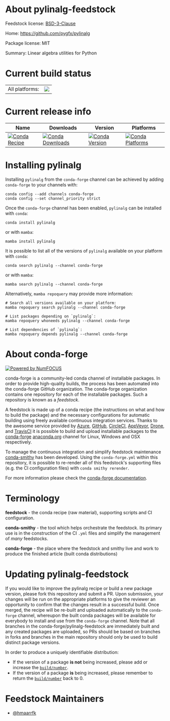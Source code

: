 About pylinalg-feedstock
========================

Feedstock license: [BSD-3-Clause](https://github.com/conda-forge/pylinalg-feedstock/blob/main/LICENSE.txt)

Home: https://github.com/pygfx/pylinalg

Package license: MIT

Summary: Linear algebra utilities for Python

Current build status
====================


<table><tr><td>All platforms:</td>
    <td>
      <a href="https://dev.azure.com/conda-forge/feedstock-builds/_build/latest?definitionId=20345&branchName=main">
        <img src="https://dev.azure.com/conda-forge/feedstock-builds/_apis/build/status/pylinalg-feedstock?branchName=main">
      </a>
    </td>
  </tr>
</table>

Current release info
====================

| Name | Downloads | Version | Platforms |
| --- | --- | --- | --- |
| [![Conda Recipe](https://img.shields.io/badge/recipe-pylinalg-green.svg)](https://anaconda.org/conda-forge/pylinalg) | [![Conda Downloads](https://img.shields.io/conda/dn/conda-forge/pylinalg.svg)](https://anaconda.org/conda-forge/pylinalg) | [![Conda Version](https://img.shields.io/conda/vn/conda-forge/pylinalg.svg)](https://anaconda.org/conda-forge/pylinalg) | [![Conda Platforms](https://img.shields.io/conda/pn/conda-forge/pylinalg.svg)](https://anaconda.org/conda-forge/pylinalg) |

Installing pylinalg
===================

Installing `pylinalg` from the `conda-forge` channel can be achieved by adding `conda-forge` to your channels with:

```
conda config --add channels conda-forge
conda config --set channel_priority strict
```

Once the `conda-forge` channel has been enabled, `pylinalg` can be installed with `conda`:

```
conda install pylinalg
```

or with `mamba`:

```
mamba install pylinalg
```

It is possible to list all of the versions of `pylinalg` available on your platform with `conda`:

```
conda search pylinalg --channel conda-forge
```

or with `mamba`:

```
mamba search pylinalg --channel conda-forge
```

Alternatively, `mamba repoquery` may provide more information:

```
# Search all versions available on your platform:
mamba repoquery search pylinalg --channel conda-forge

# List packages depending on `pylinalg`:
mamba repoquery whoneeds pylinalg --channel conda-forge

# List dependencies of `pylinalg`:
mamba repoquery depends pylinalg --channel conda-forge
```


About conda-forge
=================

[![Powered by
NumFOCUS](https://img.shields.io/badge/powered%20by-NumFOCUS-orange.svg?style=flat&colorA=E1523D&colorB=007D8A)](https://numfocus.org)

conda-forge is a community-led conda channel of installable packages.
In order to provide high-quality builds, the process has been automated into the
conda-forge GitHub organization. The conda-forge organization contains one repository
for each of the installable packages. Such a repository is known as a *feedstock*.

A feedstock is made up of a conda recipe (the instructions on what and how to build
the package) and the necessary configurations for automatic building using freely
available continuous integration services. Thanks to the awesome service provided by
[Azure](https://azure.microsoft.com/en-us/services/devops/), [GitHub](https://github.com/),
[CircleCI](https://circleci.com/), [AppVeyor](https://www.appveyor.com/),
[Drone](https://cloud.drone.io/welcome), and [TravisCI](https://travis-ci.com/)
it is possible to build and upload installable packages to the
[conda-forge](https://anaconda.org/conda-forge) [anaconda.org](https://anaconda.org/)
channel for Linux, Windows and OSX respectively.

To manage the continuous integration and simplify feedstock maintenance
[conda-smithy](https://github.com/conda-forge/conda-smithy) has been developed.
Using the ``conda-forge.yml`` within this repository, it is possible to re-render all of
this feedstock's supporting files (e.g. the CI configuration files) with ``conda smithy rerender``.

For more information please check the [conda-forge documentation](https://conda-forge.org/docs/).

Terminology
===========

**feedstock** - the conda recipe (raw material), supporting scripts and CI configuration.

**conda-smithy** - the tool which helps orchestrate the feedstock.
                   Its primary use is in the construction of the CI ``.yml`` files
                   and simplify the management of *many* feedstocks.

**conda-forge** - the place where the feedstock and smithy live and work to
                  produce the finished article (built conda distributions)


Updating pylinalg-feedstock
===========================

If you would like to improve the pylinalg recipe or build a new
package version, please fork this repository and submit a PR. Upon submission,
your changes will be run on the appropriate platforms to give the reviewer an
opportunity to confirm that the changes result in a successful build. Once
merged, the recipe will be re-built and uploaded automatically to the
`conda-forge` channel, whereupon the built conda packages will be available for
everybody to install and use from the `conda-forge` channel.
Note that all branches in the conda-forge/pylinalg-feedstock are
immediately built and any created packages are uploaded, so PRs should be based
on branches in forks and branches in the main repository should only be used to
build distinct package versions.

In order to produce a uniquely identifiable distribution:
 * If the version of a package **is not** being increased, please add or increase
   the [``build/number``](https://docs.conda.io/projects/conda-build/en/latest/resources/define-metadata.html#build-number-and-string).
 * If the version of a package **is** being increased, please remember to return
   the [``build/number``](https://docs.conda.io/projects/conda-build/en/latest/resources/define-metadata.html#build-number-and-string)
   back to 0.

Feedstock Maintainers
=====================

* [@hmaarrfk](https://github.com/hmaarrfk/)

